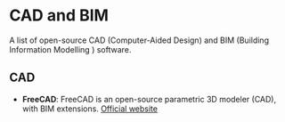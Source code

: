 # CAD and BIM

A list of open-source CAD (Computer-Aided Design) and BIM (Building Information Modelling ) software.

## CAD

- **FreeCAD**: FreeCAD is an open-source parametric 3D modeler (CAD), with BIM extensions.
  [Official website](https://www.freecad.org/)
